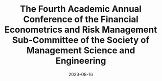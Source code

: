 ---
title: "The Fourth Academic Annual Conference of the Financial Econometrics and Risk Management Sub-Committee of the Society of Management Science and Engineering"
collection: talks
type: "Talk"
permalink: /talks/2023-08-16-talk-1
venue: "School of Finance, Hunan University"
date: 2023-08-16
location: "Changsha, Hunan, China"
---
